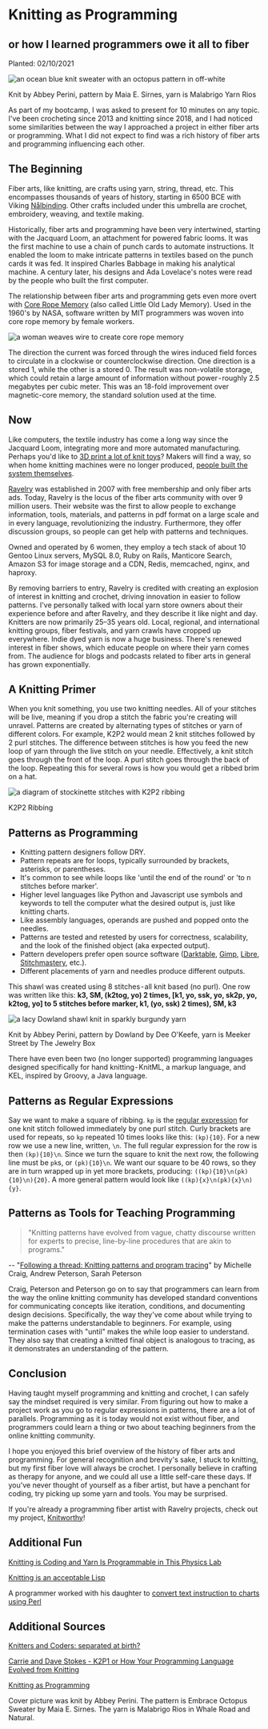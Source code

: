 # Knitting as Programming

## or how I learned programmers owe it all to fiber

Planted: 02/10/2021

![an ocean blue knit sweater with an octopus pattern in off-white](https://images.abbeyperini.com/knitting/octopus.jpeg)

Knit by Abbey Perini, pattern by Maia E. Sirnes, yarn is Malabrigo Yarn Rios

As part of my bootcamp, I was asked to present for 10 minutes on any topic. I've been crocheting since 2013 and knitting since 2018, and I had noticed some similarities between the way I approached a project in either fiber arts or programming. What I did not expect to find was a rich history of fiber arts and programming influencing each other.

## The Beginning

Fiber arts, like knitting, are crafts using yarn, string, thread, etc. This encompasses thousands of years of history, starting in 6500 BCE with Viking [Nålbinding](https://theknittinggenie.com/2018/03/06/nalbinding-crash-course/). Other crafts included under this umbrella are crochet, embroidery, weaving, and textile making.

Historically, fiber arts and programming have been very intertwined, starting with the Jacquard Loom, an attachment for powered fabric looms. It was the first machine to use a chain of punch cards to automate instructions. It enabled the loom to make intricate patterns in textiles based on the punch cards it was fed. It inspired Charles Babbage in making his analytical machine. A century later, his designs and Ada Lovelace's notes were read by the people who built the first computer.

The relationship between fiber arts and programming gets even more overt with [Core Rope Memory](http://drhart.ucoz.com/index/core_memory/0-123-0-123) (also called Little Old Lady Memory). Used in the 1960's by NASA, software written by MIT programmers was woven into core rope memory by female workers.

![a woman weaves wire to create core rope memory](https://images.abbeyperini.com/women-in-programming/weaving.jpeg)

The direction the current was forced through the wires induced field forces to circulate in a clockwise or counterclockwise direction. One direction is a stored 1, while the other is a stored 0. The result was non-volatile storage, which could retain a large amount of information without power - roughly 2.5 megabytes per cubic meter. This was an 18-fold improvement over magnetic-core memory, the standard solution used at the time.

## Now

Like computers, the textile industry has come a long way since the Jacquard Loom, integrating more and more automated manufacturing. Perhaps you'd like to [3D print a lot of knit toys](https://textiles-lab.github.io/publications/2019-visualknit/)? Makers will find a way, so when home knitting machines were no longer produced, [people built the system themselves](https://xxxclairewilliamsxxx.wordpress.com/hack-ta-machine-a-tricoter/).

[Ravelry](https://www.ravelry.com/) was established in 2007 with free membership and only fiber arts ads. Today, Ravelry is the locus of the fiber arts community with over 9 million users. Their website was the first to allow people to exchange information, tools, materials, and patterns in pdf format on a large scale and in every language, revolutionizing the industry. Furthermore, they offer discussion groups, so people can get help with patterns and techniques.

Owned and operated by 6 women, they employ a tech stack of about 10 Gentoo Linux servers, MySQL 8.0, Ruby on Rails, Manticore Search, Amazon S3 for image storage and a CDN, Redis, memcached, nginx, and haproxy.

By removing barriers to entry, Ravelry is credited with creating an explosion of interest in knitting and crochet, driving innovation in easier to follow patterns. I've personally talked with local yarn store owners about their experience before and after Ravelry, and they describe it like night and day. Knitters are now primarily 25–35 years old. Local, regional, and international knitting groups, fiber festivals, and yarn crawls have cropped up everywhere. Indie dyed yarn is now a huge business. There's renewed interest in fiber shows, which educate people on where their yarn comes from. The audience for blogs and podcasts related to fiber arts in general has grown exponentially.

## A Knitting Primer

When you knit something, you use two knitting needles. All of your stitches will be live, meaning if you drop a stitch the fabric you're creating will unravel. Patterns are created by alternating types of stitches or yarn of different colors. For example, K2P2 would mean 2 knit stitches followed by 2 purl stitches. The difference between stitches is how you feed the new loop of yarn through the live stitch on your needle. Effectively, a knit stitch goes through the front of the loop. A purl stitch goes through the back of the loop. Repeating this for several rows is how you would get a ribbed brim on a hat.

![a diagram of stockinette stitches with K2P2 ribbing](https://images.abbeyperini.com/knitting/K2P2.png)

K2P2 Ribbing

## Patterns as Programming

* Knitting pattern designers follow DRY.
* Pattern repeats are for loops, typically surrounded by brackets, asterisks, or parentheses.
* It's common to see while loops like 'until the end of the round' or 'to n stitches before marker'.
* Higher level languages like Python and Javascript use symbols and keywords to tell the computer what the desired output is, just like knitting charts.
* Like assembly languages, operands are pushed and popped onto the needles.
* Patterns are tested and retested by users for correctness, scalability, and the look of the finished object (aka expected output).
* Pattern developers prefer open source software ([Darktable](https://www.darktable.org/), [Gimp](https://www.gimp.org/), [Libre](https://www.libreoffice.org/download/download/), [Stitchmastery](https://www.stitchmastery.com/), etc.).
* Different placements of yarn and needles produce different outputs.

This shawl was created using 8 stitches - all knit based (no purl). One row was written like this: **k3, SM, (k2tog, yo) 2 times, [k1, yo, ssk, yo, sk2p, yo, k2tog, yo] to 5 stitches before marker, k1, (yo, ssk) 2 times), SM, k3**

![a lacy Dowland shawl knit in sparkly burgundy yarn](https://images.abbeyperini.com/knitting/dowland.jpeg)

Knit by Abbey Perini, pattern by Dowland by Dee O'Keefe, yarn is Meeker Street by The Jewelry Box

There have even been two (no longer supported) programming languages designed specifically for hand knitting - KnitML, a markup language, and KEL, inspired by Groovy, a Java language.

## Patterns as Regular Expressions

Say we want to make a square of ribbing. `kp` is the [regular expression](https://regexone.com/) for one knit stitch followed immediately by one purl stitch. Curly brackets are used for repeats, so `kp` repeated 10 times looks like this: `(kp){10}`. For a new row we use a new line, written, `\n`. The full regular expression for the row is then `(kp){10}\n`. Since we turn the square to knit the next row, the following line must be `pk`s, or `(pk){10}\n`. We want our square to be 40 rows, so they are in turn wrapped up in yet more brackets, producing: `((kp){10}\n(pk){10}\n){20}`. A more general pattern would look like `((kp){x}\n(pk){x}\n){y}`.

## Patterns as Tools for Teaching Programming

> "Knitting patterns have evolved from vague, chatty discourse written for experts to precise, line-by-line procedures that are akin to programs."

-- "[Following a thread: Knitting patterns and program tracing](https://www.researchgate.net/publication/241623956_Following_a_thread_Knitting_patterns_and_program_tracing)" by Michelle Craig, Andrew Peterson, Sarah Peterson

Craig, Peterson and Peterson go on to say that programmers can learn from the way the online knitting community has developed standard conventions for communicating concepts like iteration, conditions, and documenting design decisions. Specifically, the way they've come about while trying to make the patterns understandable to beginners. For example, using termination cases with "until" makes the while loop easier to understand. They also say that creating a knitted final object is analogous to tracing, as it demonstrates an understanding of the pattern.

## Conclusion

Having taught myself programming and knitting and crochet, I can safely say the mindset required is very similar. From figuring out how to make a project work as you go to regular expressions in patterns, there are a lot of parallels. Programming as it is today would not exist without fiber, and programmers could learn a thing or two about teaching beginners from the online knitting community.

I hope you enjoyed this brief overview of the history of fiber arts and programming. For general recognition and brevity's sake, I stuck to knitting, but my first fiber love will always be crochet. I personally believe in crafting as therapy for anyone, and we could all use a little self-care these days. If you've never thought of yourself as a fiber artist, but have a penchant for coding, try picking up some yarn and tools. You may be surprised.

If you're already a programming fiber artist with Ravelry projects, check out my project, [Knitworthy](http://knitworthy.net/)!

## Additional Fun

[Knitting is Coding and Yarn Is Programmable in This Physics Lab](https://www.nytimes.com/2019/05/17/science/math-physics-knitting-matsumoto.html)

[Knitting is an acceptable Lisp](http://wetpixels.blogspot.com/2009/02/knitting-is-acceptable-lisp.html?m=1)

A programmer worked with his daughter to [convert text instruction to charts using Perl](http://www.mcmanis.com/chuck/graphics/knit-chart.svg)

## Additional Sources

[Knitters and Coders: separated at birth?](http://www.cs4fn.org/regularexpressions/knitters.php)

[Carrie and Dave Stokes - K2P1 or How Your Programming Language Evolved from Knitting](https://www.youtube.com/watch?v=UR8iHwOczfI&ab_channel=southeastlinuxfest)

[Knitting as Programming](https://news.ycombinator.com/item?id=3986758)

Cover picture was knit by Abbey Perini. The pattern is Embrace Octopus Sweater by Maia E. Sirnes. The yarn is Malabrigo Rios in Whale Road and Natural.
